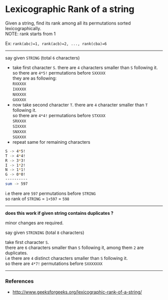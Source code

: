 # Lexicographic Rank of a string

Given a string, find its rank among all its permutations sorted lexicographically.  
NOTE: rank starts from 1 

Ex: `rank(abc)=1, rank(acb)=2, ..., rank(cba)=6`

---

say given `STRING` (total `6` characters)

* take first character `S`. there are `4` characters smaller than `S` following it.  
  so there are `4*5!` permutations before `SXXXXX`  
  they are as following:  
  `RXXXXX`  
  `IXXXXX`  
  `NXXXXX`  
  `GXXXXX`
* now take second character `T`. there are `4` character smaller than `T` following it.  
  so there are `4*4!` permutations before `STXXXX`  
  `SRXXXX`  
  `SIXXXX`  
  `SNXXXX`  
  `SGXXXX`
* repeat same for remaining characters  

```bash
S -> 4*5!
T -> 4*4!
R -> 3*3!
I -> 1*2!
N -> 1*1!
G -> 0*0!
----------
sum -> 597
```

i.e there are `597` permutations before `STRING`  
so rank of `STRING` = `1+597` = `598`

---

**does this work if given string contains duplicates ?**

minor changes are required.

say given `STRINING` (total `8` characters)

take first character `S`.  
there are `6` characters smaller than `S` following it, among them `2` are duplicates.  
i.e there are `4` distinct characters smaller than `S` following it.  
so there are `4*7!` permutations before `SXXXXXXX`

---

### References

* <http://www.geeksforgeeks.org/lexicographic-rank-of-a-string/>
